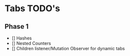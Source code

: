 # Tabs TODO's

## Phase 1

- [] Hashes
- [] Nested Counters
- [] Children listener/Mutation Observer for dynamic tabs
